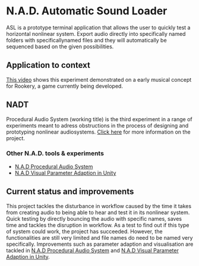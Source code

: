 # N.A.D. Automatic Sound Loader
ASL is a prototype terminal application that allows the user to quickly test a horizontal nonlinear system. Export audio directly into specifically named folders with specificallynamed files and they will automatically be sequenced based on the given possibilities. 

## Application to context
[This video](https://streamable.com/w8x043) shows this experiment demonstrated on a early musical concept for Rookery, a game currently being developed.

## NADT
Procedural Audio System (working title) is the third experiment in a range of experiments meant to adress obstructions in the process of designing and prototyping nonlinear audiosystems. [Click here](http://sdkoning.com/PF/N.A.D.T..html) for more information on the project.

### Other N.A.D. tools & experiments
- [N.A.D Procedural Audio System](https://github.com/StijndeK/N.A.D.ProceduralAudioSystem)
- [N.A.D Visual Parameter Adaption in Unity](https://github.com/StijndeK/N.A.D.VisualParameterAdaption)

## Current status and improvements
This project tackles the disturbance in workflow caused by the time it takes from creating audio to being able to hear and test it in its nonlinear system. Quick testing by directly bouncing the audio with specific names, saves time and tackles the disruption in workflow. As a test to find out if this type of system could work, the project has succeeded. However, the functionalities are still very limited and file names do need to be named very specifically. Improvements such as parameter adaption and visualisation are tackled in [N.A.D Procedural Audio System](https://github.com/StijndeK/N.A.D.ProceduralAudioSystem) and [N.A.D Visual Parameter Adaption in Unity](https://github.com/StijndeK/N.A.D.VisualParameterAdaption).
